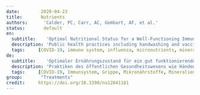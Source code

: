```yaml
---
date:        2020-04-23
title:       Nutrients 
authors:      'Calder, PC, Carr, AC, Gombart, AF, et al.'
status:       default
en:
  subtitle:    'Optimal Nutritional Status for a Well-Functioning Immune System Is an Important Factor to Protect against Viral Infections'
  description: 'Public health practices including handwashing and vaccinations help reduce the spread and impact of infections. Nevertheless, the global burden of infection is high, and additional measures are necessary. Acute respiratory tract infections, for example, were responsible for approximately 2.38 million deaths worldwide in 2016. The role nutrition plays in supporting the immune system is well-established. A wealth of mechanistic and clinical data show that vitamins, including vitamins A, B6, B12, C, D, E, and folate; trace elements, including zinc, iron, selenium, magnesium, and copper; and the omega-3 fatty acids eicosapentaenoic acid and docosahexaenoic acid play important and complementary roles in supporting the immune system. Inadequate intake and status of these nutrients are widespread, leading to a decrease in resistance to infections and as a consequence an increase in disease burden. Against this background the following conclusions are made: (1) supplementation with the above micronutrients and omega-3 fatty acids is a safe, effective, and low-cost strategy to help support optimal immune function; (2) supplementation above the Recommended Dietary Allowance (RDA), but within recommended upper safety limits, for specific nutrients such as vitamins C and D is warranted; and (3) public health officials are encouraged to include nutritional strategies in their recommendations to improve public health.'
  tags:     [COVID-19, immune system, influenza, micronutrients, minerals, omega-3 fatty acids, viral infection, vitamin C, vitamin D, vitamins]
de: 
  subtitle:    'Optimaler Ernährungszustand für ein gut funktionierendes Immunsystem ist ein wichtiger Faktor zum Schutz vor Virusinfektionen'
  description: 'Praktiken des öffentlichen Gesundheitswesens wie Händewaschen und Impfungen tragen dazu bei, die Verbreitung und die Auswirkungen von Infektionen zu verringern. Dennoch ist die weltweite Belastung durch Infektionen hoch, und es sind zusätzliche Maßnahmen erforderlich. Akute Atemwegsinfektionen zum Beispiel waren 2016 weltweit für etwa 2,38 Millionen Todesfälle verantwortlich. Die Rolle, die die Ernährung bei der Unterstützung des Immunsystems spielt, ist allgemein bekannt. Eine Fülle mechanistischer und klinischer Daten zeigt, dass Vitamine, einschließlich der Vitamine A, B6, B12, C, D, E und Folsäure, Spurenelemente, einschließlich Zink, Eisen, Selen, Magnesium und Kupfer, und die Omega-3-Fettsäuren Eicosapentaensäure und Docosahexaensäure eine wichtige und ergänzende Rolle bei der Unterstützung des Immunsystems spielen. Eine unzureichende Aufnahme und ein unzureichender Status dieser Nährstoffe sind weit verbreitet und führen zu einer geringeren Widerstandsfähigkeit gegen Infektionen und infolgedessen zu einem Anstieg der Krankheitslast. Vor diesem Hintergrund werden die folgenden Schlussfolgerungen gezogen: (1) Die Supplementierung mit den oben genannten Mikronährstoffen und Omega-3-Fettsäuren ist eine sichere, wirksame und kostengünstige Strategie zur Unterstützung einer optimalen Immunfunktion; (2) eine Supplementierung oberhalb der empfohlenen Tagesdosis (Recommended Dietary Allowance, RDA), aber innerhalb der empfohlenen Sicherheitsobergrenzen für bestimmte Nährstoffe wie Vitamin C und D ist gerechtfertigt; und (3) Beamte des öffentlichen Gesundheitswesens werden aufgefordert, Ernährungsstrategien in ihre Empfehlungen zur Verbesserung der öffentlichen Gesundheit aufzunehmen.'
  tags:     [COVID-19, Immunsystem, Grippe, Mikronährstoffe, Mineralien, Omega-3-Fettsäuren, Virusinfektion, Vitamin C, Vitamin D, Vitamine]
group:       "Treatments"
credit:     https://doi.org/10.3390/nu12041181
---
```

